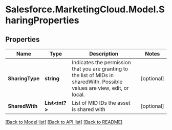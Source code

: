 # Salesforce.MarketingCloud.Model.SharingProperties
## Properties

Name | Type | Description | Notes
------------ | ------------- | ------------- | -------------
**SharingType** | **string** | Indicates the permission that you are granting to the list of MIDs in sharedWith. Possible values are view, edit, or local. | [optional] 
**SharedWith** | **List&lt;int?&gt;** | List of MID IDs the asset is shared with | [optional] 

[[Back to Model list]](../README.md#documentation-for-models) [[Back to API list]](../README.md#documentation-for-api-endpoints) [[Back to README]](../README.md)

